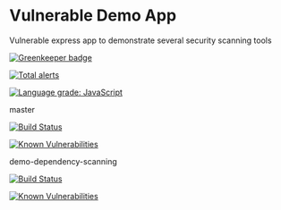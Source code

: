 # Vulnerable Demo App
Vulnerable express app to demonstrate several security scanning tools

[![Greenkeeper badge](https://badges.greenkeeper.io/vulnerable-demo-app/vulnerable-demo-app.svg)](https://greenkeeper.io/)

[![Total alerts](https://img.shields.io/lgtm/alerts/g/vulnerable-demo-app/vulnerable-demo-app.svg?logo=lgtm&logoWidth=18)](https://lgtm.com/projects/g/vulnerable-demo-app/vulnerable-demo-app/alerts/)

[![Language grade: JavaScript](https://img.shields.io/lgtm/grade/javascript/g/vulnerable-demo-app/vulnerable-demo-app.svg?logo=lgtm&logoWidth=18)](https://lgtm.com/projects/g/vulnerable-demo-app/vulnerable-demo-app/context:javascript)

master 

[![Build Status](https://travis-ci.org/vulnerable-demo-app/vulnerable-demo-app.svg?branch=master)](https://travis-ci.org/vulnerable-demo-app/vulnerable-demo-app)

[![Known Vulnerabilities](https://snyk.io/test/github/vulnerable-demo-app/vulnerable-demo-app/badge.svg)](https://snyk.io/test/github/vulnerable-demo-app/vulnerable-demo-app)

demo-dependency-scanning

[![Build Status](https://travis-ci.org/vulnerable-demo-app/vulnerable-demo-app.svg?branch=demo-dependency-scanning)](https://travis-ci.org/vulnerable-demo-app/vulnerable-demo-app)

[![Known Vulnerabilities](https://snyk.io/test/github/vulnerable-demo-app/vulnerable-demo-app/demo-dependency-scanning/badge.svg)](https://snyk.io/test/github/vulnerable-demo-app/vulnerable-demo-app/demo-dependency-scanning) 


